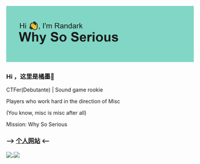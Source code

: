 ![](/header.png)

### Hi ，这里是橘墨👋

CTFer(Debutante) | Sound game rookie

Players who work hard in the direction of Misc

(You know, misc is misc after all)

Mission: Why So Serious

### --> [个人网站](https://randark.site) <--

<a href="https://github.com/anuraghazra/github-readme-stats">
  <img align="center" src="https://github-readme-stats.vercel.app/api?username=Randark-JMT" />
</a>
<a href="https://tryhackme.com">
  <img align="center" src="https://tryhackme-badges.s3.amazonaws.com/RandarkJMT.png?2" />
</a>


